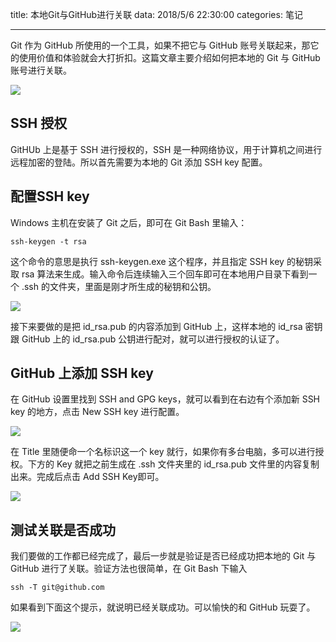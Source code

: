 title: 本地Git与GitHub进行关联
data: 2018/5/6 22:30:00
categories: 笔记

---
Git 作为 GitHub 所使用的一个工具，如果不把它与 GitHub 账号关联起来，那它的使用价值和体验就会大打折扣。这篇文章主要介绍如何把本地的 Git 与 GitHub 账号进行关联。

![](http://ognrba5g5.bkt.clouddn.com/18-5-6/87922415.jpg)
<!--more-->

## SSH 授权
 GitHUb 上是基于 SSH 进行授权的，SSH 是一种网络协议，用于计算机之间进行远程加密的登陆。所以首先需要为本地的 Git 添加 SSH key 配置。

## 配置SSH key
Windows 主机在安装了 Git 之后，即可在 Git Bash 里输入：

`ssh-keygen -t rsa`

这个命令的意思是执行 ssh-keygen.exe 这个程序，并且指定 SSH key 的秘钥采取 rsa 算法来生成。输入命令后连续输入三个回车即可在本地用户目录下看到一个 .ssh 的文件夹，里面是刚才所生成的秘钥和公钥。

![](http://ognrba5g5.bkt.clouddn.com/18-5-6/99081924.jpg)

接下来要做的是把 id_rsa.pub 的内容添加到 GitHub 上，这样本地的 id_rsa 密钥跟 GitHub 上的 id_rsa.pub 公钥进行配对，就可以进行授权的认证了。

## GitHub 上添加 SSH key
在 GitHub 设置里找到 SSH and GPG keys，就可以看到在右边有个添加新 SSH key 的地方，点击 New SSH key 进行配置。

![](http://ognrba5g5.bkt.clouddn.com/18-5-6/99027939.jpg)

在 Title 里随便命一个名标识这一个 key 就行，如果你有多台电脑，多可以进行授权。下方的 Key 就把之前生成在 .ssh 文件夹里的 id_rsa.pub 文件里的内容复制出来。完成后点击 Add SSH Key即可。

![](http://ognrba5g5.bkt.clouddn.com/18-5-6/20225077.jpg)

## 测试关联是否成功
我们要做的工作都已经完成了，最后一步就是验证是否已经成功把本地的 Git 与 GitHub 进行了关联。验证方法也很简单，在 Git Bash 下输入

`ssh -T git@github.com`

如果看到下面这个提示，就说明已经关联成功。可以愉快的和 GitHub 玩耍了。

![](http://ognrba5g5.bkt.clouddn.com/18-5-6/79334544.jpg)

